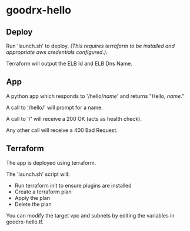 # goodrx-hello

## Deploy

Run 'launch.sh' to deploy. *(This requires terraform to be installed and appropriate aws credentials configured.).*

Terraform will output the ELB Id and ELB Dns Name.

## App

A python app which responds to '/hello/*name*' and returns "Hello, *name*."

A call to '/hello/' will prompt for a name.

A call to '/' will receive a 200 OK (acts as health check).

Any other call will receive a 400 Bad Request.

## Terraform

The app is deployed using terraform.

The 'launch.sh' script will:
- Run terraform init to ensure plugins are installed
- Create a terraform plan
- Apply the plan
- Delete the plan

You can modify the target vpc and subnets by editing the variables in goodrx-hello.tf.
